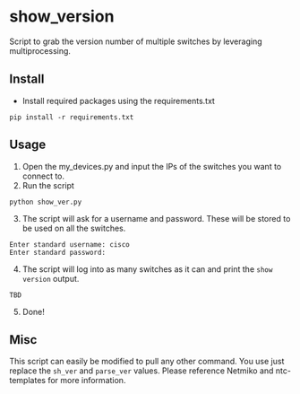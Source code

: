 # show_version
Script to grab the version number of multiple switches by leveraging multiprocessing.

## Install
- Install required packages using the requirements.txt
```
pip install -r requirements.txt
```

## Usage
1. Open the my_devices.py and input the IPs of the switches you want to connect to.
2. Run the script
```
python show_ver.py
```
3. The script will ask for a username and password. These will be stored to be used on all the switches.
```
Enter standard username: cisco
Enter standard password: 
```
4. The script will log into as many switches as it can and print the `show version` output.
```
TBD
```
5. Done!

## Misc
This script can easily be modified to pull any other command. You use just replace the `sh_ver` and `parse_ver` values. Please reference Netmiko and ntc-templates for more information.
